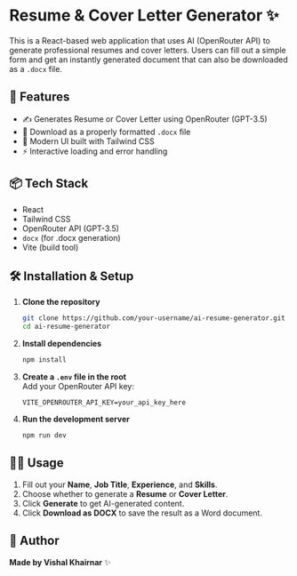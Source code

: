 # Resume & Cover Letter Generator ✨

This is a React-based web application that uses AI (OpenRouter API) to generate professional resumes and cover letters. Users can fill out a simple form and get an instantly generated document that can also be downloaded as a `.docx` file.

## 🚀 Features

- ✍️ Generates Resume or Cover Letter using OpenRouter (GPT-3.5)
- 📄 Download as a properly formatted `.docx` file
- 🎨 Modern UI built with Tailwind CSS
- ⚡ Interactive loading and error handling

## 📦 Tech Stack

- React
- Tailwind CSS
- OpenRouter API (GPT-3.5)
- `docx` (for .docx generation)
- Vite (build tool)

## 🛠️ Installation & Setup

1. **Clone the repository**  
   ```bash
   git clone https://github.com/your-username/ai-resume-generator.git
   cd ai-resume-generator
   ```

2. **Install dependencies**  
   ```bash
   npm install
   ```

3. **Create a `.env` file in the root**  
   Add your OpenRouter API key:
   ```
   VITE_OPENROUTER_API_KEY=your_api_key_here
   ```

4. **Run the development server**  
   ```bash
   npm run dev
   ```

## 🧑‍💻 Usage

1. Fill out your **Name**, **Job Title**, **Experience**, and **Skills**.
2. Choose whether to generate a **Resume** or **Cover Letter**.
3. Click **Generate** to get AI-generated content.
4. Click **Download as DOCX** to save the result as a Word document.



## 👤 Author

**Made by Vishal Khairnar** ✨

